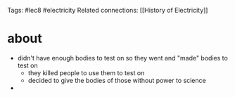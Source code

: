 Tags: #lec8 #electricity 
Related connections: [[History of Electricity]]

# about
- didn't have enough bodies to test on so they went and "made" bodies to test on
	- they killed people to use them to test on
	- decided to give the bodies of those without power to science
- 